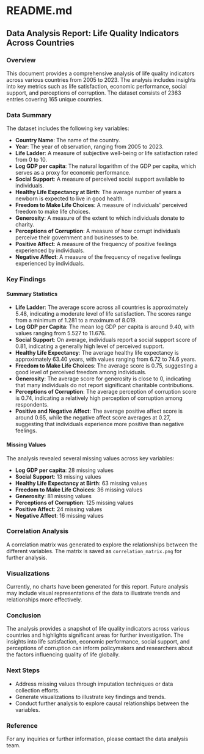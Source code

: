 # README.md

## Data Analysis Report: Life Quality Indicators Across Countries

### Overview
This document provides a comprehensive analysis of life quality indicators across various countries from 2005 to 2023. The analysis includes insights into key metrics such as life satisfaction, economic performance, social support, and perceptions of corruption. The dataset consists of 2363 entries covering 165 unique countries.

### Data Summary
The dataset includes the following key variables:

- **Country Name**: The name of the country.
- **Year**: The year of observation, ranging from 2005 to 2023.
- **Life Ladder**: A measure of subjective well-being or life satisfaction rated from 0 to 10.
- **Log GDP per capita**: The natural logarithm of the GDP per capita, which serves as a proxy for economic performance.
- **Social Support**: A measure of perceived social support available to individuals.
- **Healthy Life Expectancy at Birth**: The average number of years a newborn is expected to live in good health.
- **Freedom to Make Life Choices**: A measure of individuals' perceived freedom to make life choices.
- **Generosity**: A measure of the extent to which individuals donate to charity.
- **Perceptions of Corruption**: A measure of how corrupt individuals perceive their government and businesses to be.
- **Positive Affect**: A measure of the frequency of positive feelings experienced by individuals.
- **Negative Affect**: A measure of the frequency of negative feelings experienced by individuals.

### Key Findings

#### Summary Statistics
- **Life Ladder**: The average score across all countries is approximately 5.48, indicating a moderate level of life satisfaction. The scores range from a minimum of 1.281 to a maximum of 8.019.
- **Log GDP per Capita**: The mean log GDP per capita is around 9.40, with values ranging from 5.527 to 11.676.
- **Social Support**: On average, individuals report a social support score of 0.81, indicating a generally high level of perceived support.
- **Healthy Life Expectancy**: The average healthy life expectancy is approximately 63.40 years, with values ranging from 6.72 to 74.6 years.
- **Freedom to Make Life Choices**: The average score is 0.75, suggesting a good level of perceived freedom among individuals.
- **Generosity**: The average score for generosity is close to 0, indicating that many individuals do not report significant charitable contributions.
- **Perceptions of Corruption**: The average perception of corruption score is 0.74, indicating a relatively high perception of corruption among respondents.
- **Positive and Negative Affect**: The average positive affect score is around 0.65, while the negative affect score averages at 0.27, suggesting that individuals experience more positive than negative feelings.

#### Missing Values
The analysis revealed several missing values across key variables:
- **Log GDP per capita**: 28 missing values
- **Social Support**: 13 missing values
- **Healthy Life Expectancy at Birth**: 63 missing values
- **Freedom to Make Life Choices**: 36 missing values
- **Generosity**: 81 missing values
- **Perceptions of Corruption**: 125 missing values
- **Positive Affect**: 24 missing values
- **Negative Affect**: 16 missing values

### Correlation Analysis
A correlation matrix was generated to explore the relationships between the different variables. The matrix is saved as `correlation_matrix.png` for further analysis.

### Visualizations
Currently, no charts have been generated for this report. Future analysis may include visual representations of the data to illustrate trends and relationships more effectively.

### Conclusion
The analysis provides a snapshot of life quality indicators across various countries and highlights significant areas for further investigation. The insights into life satisfaction, economic performance, social support, and perceptions of corruption can inform policymakers and researchers about the factors influencing quality of life globally.

### Next Steps
- Address missing values through imputation techniques or data collection efforts.
- Generate visualizations to illustrate key findings and trends.
- Conduct further analysis to explore causal relationships between the variables.

### Reference
For any inquiries or further information, please contact the data analysis team.
